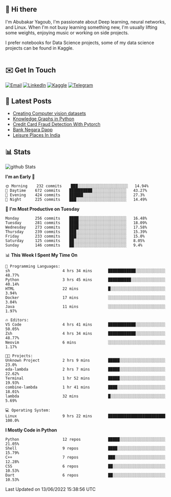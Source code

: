 ## 👋 Hi there

I'm Abubakar Yagoub, I'm passionate about Deep learning, neural networks, and
Linux. When I'm not busy learning something new, I'm usually lifting some
weights, enjoying music or working on side projects.

I prefer notebooks for Data Science projects, some of my data science projects
can be found in Kaggle. <br> <br>

## ✉️ Get In Touch

[![Email](https://img.shields.io/badge/Email-f1f1f1?style=for-the-badge&logo=gmail&logoColor=0f111a)](mailto:hi@blacksuan19.dev)
[![LinkedIn](https://img.shields.io/badge/LinkedIn-0077B5?style=for-the-badge&logo=linkedin&logoColor=white)](https://www.linkedin.com/in/blacksuan19/)
[![Kaggle](https://img.shields.io/badge/Kaggle-5acfff?style=for-the-badge&logo=kaggle&logoColor=white)](http://kaggle.com/abubakaryagob/)
[![Telegram](https://img.shields.io/badge/Telegram-2CA5E0?style=for-the-badge&logo=telegram&logoColor=white)](https://t.me/blacksuan19)

## 📩 Latest Posts

<!-- BLOG-POST-LIST:START -->
- [Creating Computer vision datasets](http://blacksuan19.dev/blog/creating-datasets/)
- [Knowledge Graphs in Python](http://blacksuan19.dev/projects/Knowledge_Graphs/)
- [Credit Card Fraud Detection With Pytorch](http://blacksuan19.dev/projects/credit-card-fraud-detection-with-pytorch/)
- [Bank Negara Dapp](http://blacksuan19.dev/projects/bank-negara/)
- [Leisure Places In India](http://blacksuan19.dev/projects/leisure-places-in-india/)
<!-- BLOG-POST-LIST:END -->

## 📊 Stats

![github Stats](https://github-readme-stats.vercel.app/api?username=blacksuan19&theme=github_dark&show_icons=true&count_private=true&custom_title=Github%20Stats&hide_border=true)

<!--START_SECTION:waka-->
**I'm an Early 🐤** 

```text
🌞 Morning    232 commits    ███░░░░░░░░░░░░░░░░░░░░░░   14.94% 
🌆 Daytime    672 commits    ██████████░░░░░░░░░░░░░░░   43.27% 
🌃 Evening    424 commits    ██████░░░░░░░░░░░░░░░░░░░   27.3% 
🌙 Night      225 commits    ███░░░░░░░░░░░░░░░░░░░░░░   14.49%

```
📅 **I'm Most Productive on Tuesday** 

```text
Monday       256 commits    ████░░░░░░░░░░░░░░░░░░░░░   16.48% 
Tuesday      281 commits    ████░░░░░░░░░░░░░░░░░░░░░   18.09% 
Wednesday    273 commits    ████░░░░░░░░░░░░░░░░░░░░░   17.58% 
Thursday     239 commits    ███░░░░░░░░░░░░░░░░░░░░░░   15.39% 
Friday       233 commits    ███░░░░░░░░░░░░░░░░░░░░░░   15.0% 
Saturday     125 commits    ██░░░░░░░░░░░░░░░░░░░░░░░   8.05% 
Sunday       146 commits    ██░░░░░░░░░░░░░░░░░░░░░░░   9.4%

```


📊 **This Week I Spent My Time On** 

```text
💬 Programming Languages: 
sh                       4 hrs 34 mins       ████████████░░░░░░░░░░░░░   48.77% 
Python                   3 hrs 45 mins       ██████████░░░░░░░░░░░░░░░   40.14% 
HTML                     22 mins             █░░░░░░░░░░░░░░░░░░░░░░░░   3.94% 
Docker                   17 mins             ░░░░░░░░░░░░░░░░░░░░░░░░░   3.04% 
Java                     11 mins             ░░░░░░░░░░░░░░░░░░░░░░░░░   1.97%

🔥 Editors: 
VS Code                  4 hrs 41 mins       ████████████░░░░░░░░░░░░░   50.05% 
Zsh                      4 hrs 34 mins       ████████████░░░░░░░░░░░░░   48.77% 
Neovim                   6 mins              ░░░░░░░░░░░░░░░░░░░░░░░░░   1.17%

🐱‍💻 Projects: 
Unknown Project          2 hrs 9 mins        █████░░░░░░░░░░░░░░░░░░░░   23.0% 
eda-lambda               2 hrs 7 mins        █████░░░░░░░░░░░░░░░░░░░░   22.62% 
Terminal                 1 hr 52 mins        █████░░░░░░░░░░░░░░░░░░░░   19.93% 
combine-lambda           1 hr 41 mins        ████░░░░░░░░░░░░░░░░░░░░░   18.01% 
lambda                   32 mins             █░░░░░░░░░░░░░░░░░░░░░░░░   5.69%

💻 Operating System: 
Linux                    9 hrs 22 mins       █████████████████████████   100.0%

```

**I Mostly Code in Python** 

```text
Python                   12 repos            █████░░░░░░░░░░░░░░░░░░░░   21.05% 
Shell                    9 repos             ████░░░░░░░░░░░░░░░░░░░░░   15.79% 
C++                      7 repos             ███░░░░░░░░░░░░░░░░░░░░░░   12.28% 
CSS                      6 repos             ██░░░░░░░░░░░░░░░░░░░░░░░   10.53% 
Dart                     6 repos             ██░░░░░░░░░░░░░░░░░░░░░░░   10.53%

```



 Last Updated on 13/06/2022 15:38:56 UTC
<!--END_SECTION:waka-->
